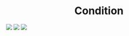 <h1 align="center"> Condition </h1>
<img src="https://user-images.githubusercontent.com/25712677/58435497-dcbd7700-8064-11e9-8e83-b27d30070021.png" style="max-width:100%;">
<img src="https://user-images.githubusercontent.com/25712677/58435498-ddeea400-8064-11e9-9097-cc28b27f92fc.png" style="max-width:100%;">
<img src="https://user-images.githubusercontent.com/25712677/58435499-de873a80-8064-11e9-8b87-610d8d2b13f7.png" style="max-width:100%;">
